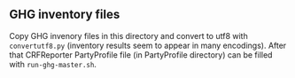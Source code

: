 ## GHG inventory files
Copy GHG invenory files in this directory and convert to utf8 with `convertutf8.py`
(inventory results seem to appear in many encodings).
After that CRFReporter PartyProfile file (in PartyProfile directory) can be filled with `run-ghg-master.sh`. 
